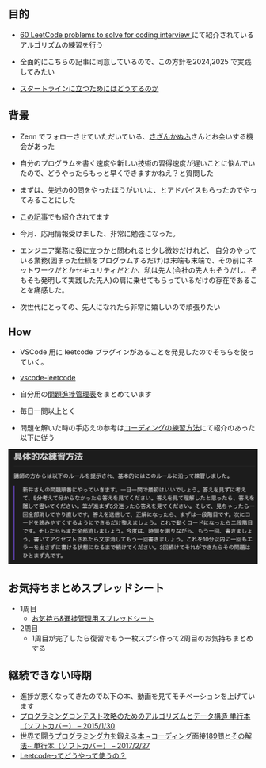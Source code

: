 ## 目的

- [60 LeetCode problems to solve for coding interview
](https://medium.com/@koheiarai94/60-leetcode-questions-to-prepare-for-coding-interview-8abbb6af589e) にて紹介されているアルゴリズムの練習を行う

- 全面的にこちらの記事に同意しているので、この方針を2024,2025 で実践してみたい
- [スタートラインに立つためにはどうするのか](https://docs.google.com/presentation/d/1Ny4kmHE2FZMI0AuPxImokweGoAE73RAGivjDJg0kG80/edit#slide=id.p)


## 背景

- Zenn でフォローさせていただいている、[さざんかぬふ](https://zenn.dev/339)さんとお会いする機会があった
- 自分のプログラムを書く速度や新しい技術の習得速度が遅いことに悩んでいたので、どうやったらもっと早くできますかねえ？と質問した
- まずは、先述の60問をやったほうがいいよ、とアドバイスもらったのでやってみることにした
- [この記事](https://zenn.dev/339/scraps/1ce339febdfb22)でも紹介されてます

- 今月、応用情報受けました、非常に勉強になった。
- エンジニア業務に役に立つかと問われると少し微妙だけれど、
自分のやっている業務(固まった仕様をプログラムするだけ)は末端も末端で、その前にネットワークだとかセキュリティだとか、私は先人(会社の先人もそうだし、そもそも発明して実践した先人)の肩に乗せてもらっているだけの存在であることを痛感した。
- 次世代にとっての、先人になれたら非常に嬉しいので頑張りたい

## How

- VSCode 用に leetcode プラグインがあることを発見したのでそちらを使っていく。
- [vscode-leetcode](https://github.com/LeetCode-OpenSource/vscode-leetcode)
- 自分用の[問題進捗管理表](https://docs.google.com/spreadsheets/d/1L5IpC1EY417nYDbwfgHs2CK1ftLPL2q2SIedWrNfA-c/edit?gid=0#gid=0)をまとめています

- 毎日一問以上とく
- 問題を解いた時の手応えの参考は[コーディングの練習方法](https://hayapenguin.com/notes/Posts/2024/04/24/how-to-practice-coding-effectively)にて紹介のあった以下に従う

 ![alt text](/images/image.png)
 
## お気持ちまとめスプレッドシート
- 1周目
  - [お気持ち&進捗管理用スプレッドシート](https://docs.google.com/spreadsheets/d/1L5IpC1EY417nYDbwfgHs2CK1ftLPL2q2SIedWrNfA-c/edit?gid=0#gid=0)
- 2周目
  - 1周目が完了したら復習でもう一枚スプシ作って2周目のお気持ちまとめする

 ## 継続できない時期
 - 進捗が悪くなってきたので以下の本、動画を見てモチベーションを上げています
 - [プログラミングコンテスト攻略のためのアルゴリズムとデータ構造 単行本（ソフトカバー） – 2015/1/30](https://www.amazon.co.jp/dp/4839952957?ref=ppx_yo2ov_dt_b_fed_asin_title)
 - [世界で闘うプログラミング力を鍛える本 ~コーディング面接189問とその解法~ 単行本（ソフトカバー） – 2017/2/27](https://www.amazon.co.jp/gp/product/4839960100/ref=ppx_yo_dt_b_asin_title_o00_s00?ie=UTF8&psc=1)
 - [Leetcodeってどうやって使うの？](https://www.youtube.com/watch?v=I5200JMYLNE)